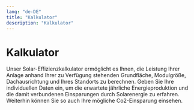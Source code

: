 ```yaml
---
lang: "de-DE"
title: "Kalkulator"
description: "Kalkulator"
---
```

# Kalkulator

Unser Solar-Effizienzkalkulator ermöglicht es Ihnen, die Leistung Ihrer Anlage anhand Ihrer zu Verfügung stehenden Grundfläche, Modulgröße, Dachausrichtung und Ihres Standorts zu berechnen. Geben Sie Ihre individuellen Daten ein, um die erwartete jährliche Energieproduktion und die damit verbundenen Einsparungen durch Solarenergie zu erfahren. Weiterhin können Sie so auch Ihre mögliche Co2-Einsparung einsehen.

<calculator />

<style scoped>
p {
  margin-top: 1em;
  margin-bottom: 1em;
}
</style>

